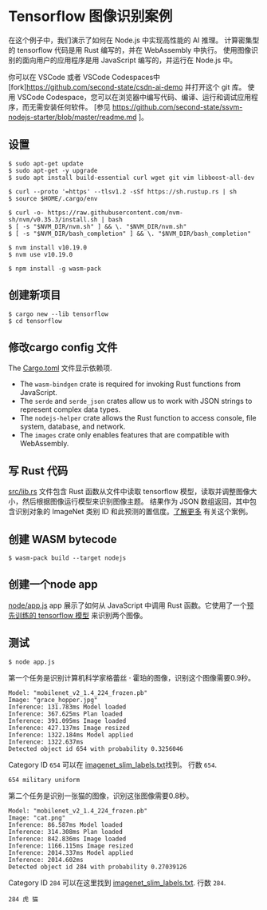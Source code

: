 # Tensorflow 图像识别案例

在这个例子中，我们演示了如何在 Node.js 中实现高性能的 AI 推理。 计算密集型的 tensorflow 代码是用 Rust 编写的，并在 WebAssembly 中执行。 使用图像识别的面向用户的应用程序是用 JavaScript 编写的，并运行在 Node.js 中。

你可以在 VSCode 或者 VSCode Codespaces中[fork]https://github.com/second-state/csdn-ai-demo 并打开这个 git 库。 使用 VSCode Codespace，您可以在浏览器中编写代码、编译、运行和调试应用程序，而无需安装任何软件。 [参见 https://github.com/second-state/ssvm-nodejs-starter/blob/master/readme.md ]。

## 设置

```
$ sudo apt-get update
$ sudo apt-get -y upgrade
$ sudo apt install build-essential curl wget git vim libboost-all-dev

$ curl --proto '=https' --tlsv1.2 -sSf https://sh.rustup.rs | sh
$ source $HOME/.cargo/env

$ curl -o- https://raw.githubusercontent.com/nvm-sh/nvm/v0.35.3/install.sh | bash
$ [ -s "$NVM_DIR/nvm.sh" ] && \. "$NVM_DIR/nvm.sh"
$ [ -s "$NVM_DIR/bash_completion" ] && \. "$NVM_DIR/bash_completion"

$ nvm install v10.19.0
$ nvm use v10.19.0

$ npm install -g wasm-pack
```

## 创建新项目

```
$ cargo new --lib tensorflow
$ cd tensorflow
```

## 修改cargo config 文件

The [Cargo.toml](Cargo.toml) 文件显示依赖项.

* The `wasm-bindgen` crate is required for invoking Rust functions from JavaScript. 
* The `serde` and `serde_json` crates allow us to work with JSON strings to represent complex data types. 
* The `nodejs-helper` crate allows the Rust function to access console, file system, database, and network.
* The `images` crate only enables features that are compatible with WebAssembly.

## 写 Rust 代码

 [src/lib.rs](src/lib.rs) 文件包含 Rust 函数从文件中读取 tensorflow 模型，读取并调整图像大小，然后根据图像运行模型来识别图像主题。 结果作为 JSON 数组返回，其中包含识别对象的 ImageNet 类别 ID 和此预测的置信度。[了解更多](https://github.com/tensorflow/models/tree/master/research/slim/nets/mobilenet) 有关这个案例。

## 创建 WASM bytecode

```
$ wasm-pack build --target nodejs
```

## 创建一个node app

[node/app.js](node/app.js) app 展示了如何从 JavaScript 中调用 Rust 函数。它使用了一个[预先训练的 tensorflow 模型](https://storage.googleapis.com/mobilenet_v2/checkpoints/mobilenet_v2_1.4_224.tgz) 来识别两个图像。

## 测试

```
$ node app.js
```

第一个任务是识别计算机科学家格蕾丝 · 霍珀的图像，识别这个图像需要0.9秒。


```
Model: "mobilenet_v2_1.4_224_frozen.pb"
Image: "grace_hopper.jpg"
Inference: 131.783ms Model loaded
Inference: 367.625ms Plan loaded
Inference: 391.095ms Image loaded
Inference: 427.137ms Image resized
Inference: 1322.184ms Model applied
Inference: 1322.637ms
Detected object id 654 with probability 0.3256046
```

Category ID `654` 可以在 [imagenet_slim_labels.txt](imagenet_slim_labels.txt)找到。 行数 `654`.

```
654 military uniform
```

第二个任务是识别一张猫的图像，识别这张图像需要0.8秒。

```
Model: "mobilenet_v2_1.4_224_frozen.pb"
Image: "cat.png"
Inference: 86.587ms Model loaded
Inference: 314.308ms Plan loaded
Inference: 842.836ms Image loaded
Inference: 1166.115ms Image resized
Inference: 2014.337ms Model applied
Inference: 2014.602ms
Detected object id 284 with probability 0.27039126
```

Category ID `284` 可以在这里找到 [imagenet_slim_labels.txt](imagenet_slim_labels.txt). 行数 `284`.

```
284 虎 猫
```
